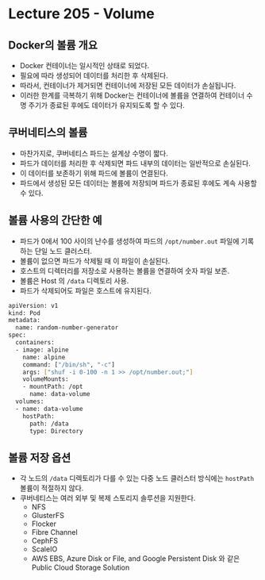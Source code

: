 # Lecture 205 - Volume

## Docker의 볼륨 개요

- Docker 컨테이너는 일시적인 상태로 되었다.
- 필요에 따라 생성되어 데이터를 처리한 후 삭제된다.
- 따라서, 컨테이너가 제거되면 컨테이너에 저장된 모든 데이터가 손실됩니다.
- 이러한 한계를 극복하기 위해 Docker는 컨테이너에 볼륨을 연결하여 컨테이너 수명 주기가 종료된 후에도 데이터가 유지되도록 할 수 있다.

## 쿠버네티스의 볼륨

- 마찬가지로, 쿠버네티스 파드는 설계상 수명이 짧다.
- 파드가 데이터를 처리한 후 삭제되면 파드 내부의 데이터는 일반적으로 손실된다.
- 이 데이터를 보존하기 위해 파드에 볼륨이 연결된다. 
- 파드에서 생성된 모든 데이터는 볼륨에 저장되며 파드가 종료된 후에도 계속 사용할 수 있다.

## 볼륨 사용의 간단한 예

- 파드가 0에서 100 사이의 난수를 생성하여 파드의 `/opt/number.out` 파일에 기록하는 단일 노드 클러스터.  
- 볼륨이 없으면 파드가 삭제될 때 이 파일이 손실된다. 
- 호스트의 디렉터리를 저장소로 사용하는 볼륨을 연결하여 숫자 파일 보존.
- 볼륨은 Host 의 `/data` 디렉토리 사용.
- 파드가 삭제되어도 파일은 호스트에 유지된다.

```bash
apiVersion: v1
kind: Pod
metadata:
  name: random-number-generator
spec:
  containers:
  - image: alpine
    name: alpine
    command: ["/bin/sh", "-c"]
    args: ["shuf -i 0-100 -n 1 >> /opt/number.out;"]
    volumeMounts:
    - mountPath: /opt
      name: data-volume
  volumes:
  - name: data-volume
    hostPath:
      path: /data
      type: Directory
```

## 볼륨 저장 옵션

- 각 노드의 `/data` 디렉토리가 다를 수 있는 다중 노드 클러스터 방식에는 `hostPath` 볼륨이 적절하지 않다.
- 쿠버네티스는 여러 외부 및 복제 스토리지 솔루션을 지원한다.
  - NFS 
  - GlusterFS
  - Flocker
  - Fibre Channel
  - CephFS
  - ScaleIO
  - AWS EBS, Azure Disk or File, and Google Persistent Disk 와 같은 Public Cloud Storage Solution
